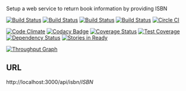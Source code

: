 Setup a web service to return book information by providing ISBN

[![Build Status](https://drone.io/github.com/vampireneo/Book/status.png)](https://drone.io/github.com/vampireneo/Book/latest)
[![Build Status](https://travis-ci.org/vampireneo/Book.svg)](https://travis-ci.org/vampireneo/Book)
[![Build Status](https://semaphoreci.com/api/v1/projects/e2f1c0f1-0c15-4c6b-8657-c9d5d3f347c1/472432/badge.svg)](https://semaphoreci.com/vampireneo/book)
[![Build Status](https://codeship.com/projects/dfc3aa70-0249-0133-30ff-6e731e5fc1cb/status?branch=develop)](https://codeship.com/projects/88886/)
[![Circle CI](https://circleci.com/gh/vampireneo/Book.svg?style=svg)](https://circleci.com/gh/vampireneo/Book)

[![Code Climate](https://codeclimate.com/github/vampireneo/Book/badges/gpa.svg)](https://codeclimate.com/github/vampireneo/Book)
[![Codacy Badge](https://api.codacy.com/project/badge/64cb85b39df648e0b256d07d1f503f8d)](https://www.codacy.com/app/neochoi/Book)
[![Coverage Status](https://coveralls.io/repos/vampireneo/Book/badge.svg?branch=master)](https://coveralls.io/r/vampireneo/Book?branch=master)
[![Test Coverage](https://codeclimate.com/github/vampireneo/Book/badges/coverage.svg)](https://codeclimate.com/github/vampireneo/Book/coverage)
[![Dependency Status](https://david-dm.org/vampireneo/book.svg)](https://david-dm.org/vampireneo/book)
[![Stories in Ready](https://badge.waffle.io/vampireneo/Book.svg?label=ready&title=Ready)](http://waffle.io/vampireneo/Book)

[![Throughput Graph](https://graphs.waffle.io/vampireneo/Book/throughput.svg)](https://waffle.io/vampireneo/Book/metrics)

## URL
http://localhost:3000/api/isbn/*ISBN*
